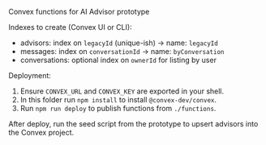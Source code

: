 Convex functions for AI Advisor prototype

Indexes to create (Convex UI or CLI):

- advisors: index on `legacyId` (unique-ish) -> name: `legacyId`
- messages: index on `conversationId` -> name: `byConversation`
- conversations: optional index on `ownerId` for listing by user

Deployment:

1. Ensure `CONVEX_URL` and `CONVEX_KEY` are exported in your shell.
2. In this folder run `npm install` to install `@convex-dev/convex`.
3. Run `npm run deploy` to publish functions from `./functions`.

After deploy, run the seed script from the prototype to upsert advisors into the Convex project.
